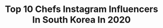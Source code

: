 ---
title: Top 10 Chefs Instagram Influencers In South Korea In 2020
description: >-
  Find top chefs Instagram influencers in South Korea in 2020. Most popular hashtags: #chef #michelin #korean #restaurant.
platform: Instagram
profiles:
  - username: "chef_gigg_kamol"
    fullname: >-
      gigg_kamol
    location: "South Korea"
    followers: 41337
    engagement: 102
    commentsToLikes: 0.020689
    id: ck0uesdmrm2y90i19ckarvflx
    verified: false
    hashtags: "#athome, #michelin, #lunch, #stayin"
  - username: "cheftonyyoo"
    fullname: >-
      Tony Yoo 유현수
    location: "South Korea"
    followers: 10296
    engagement: 537
    commentsToLikes: 0.011044
    id: ck8sys9cplt5r0j78pqyqfwgh
    verified: false
    hashtags: "#cookart, #pinetree, #artexhibition, #reflections"
  - username: "chefhoyoon"
    fullname: >-
      김호윤
    location: "South Korea"
    followers: 17172
    engagement: 264
    commentsToLikes: 0.010942
    id: ck0w79rmecgtn0i19mex0ctl9
    verified: false
    hashtags: "#restaurant, #chef, #orzoinhk, #osteriaorzo"
  - username: "honeybeecake"
    fullname: >-
      Honeybee Cakes
    location: "South Korea"
    followers: 74687
    engagement: 166
    commentsToLikes: 0.018059
    id: ck55pmnkrawaw0i11y3hiu95q
    verified: false
    hashtags: "#easter, #opalys, #pastryacademyseoul, #valrhonachocolate"
  - username: "yyunwoo"
    fullname: >-
      김윤우/한식전공
    location: "South Korea"
    followers: 96441
    engagement: 255
    commentsToLikes: 0.018872
    id: ckap9pwe7t6670i78ne9czu8f
    verified: false
    hashtags: "#gimpo, #ikseondong, #aratrium, #bts"
  - username: "kelly_choi_happy"
    fullname: >-
      Kelly Choi 켈리최
    location: "South Korea"
    followers: 16446
    engagement: 529
    commentsToLikes: 0.119160
    id: ck5bvzwqckq7z0i11yzf35upj
    verified: false
    hashtags: "#successquotes, #work, #lisbon, #chef"
  - username: "marrubee"
    fullname: >-
      YOON DOOWON'S DRUM 🥁
    location: "South Korea"
    followers: 4813
    engagement: 2940
    commentsToLikes: 0.027321
    id: ck15sdrc1cht80i19bfj1pc2o
    verified: false
    hashtags: "#leeknowiscute, #jiminie, #topnine, #yeosang"
  - username: "soo_bunny"
    fullname: >-
      Soo 수 スー
    location: "South Korea"
    followers: 8613
    engagement: 561
    commentsToLikes: 0.089493
    id: ck8wghlj2hdq30j78fxea8t39
    verified: false
    hashtags: "#seoultrip, #koreangrammarinuse, #japan, #scottishfold"
  - username: "bhog_log"
    fullname: >-
      bhog_log
    location: "South Korea"
    followers: 5088
    engagement: 1120
    commentsToLikes: 0.179732
    id: ck0vw2i7trt3r0i19agmadzo5
    verified: false
    hashtags: "#100, #360"
  - username: "chefjungsik"
    fullname: >-
      JungsikYim
    location: "South Korea"
    followers: 22416
    engagement: 264
    commentsToLikes: 0.017613
    id: ck5honn5rpvyy0i11mmju5w5o
    verified: false
    hashtags: "#20, #restaurant, #michelin, #michelinguide"
---